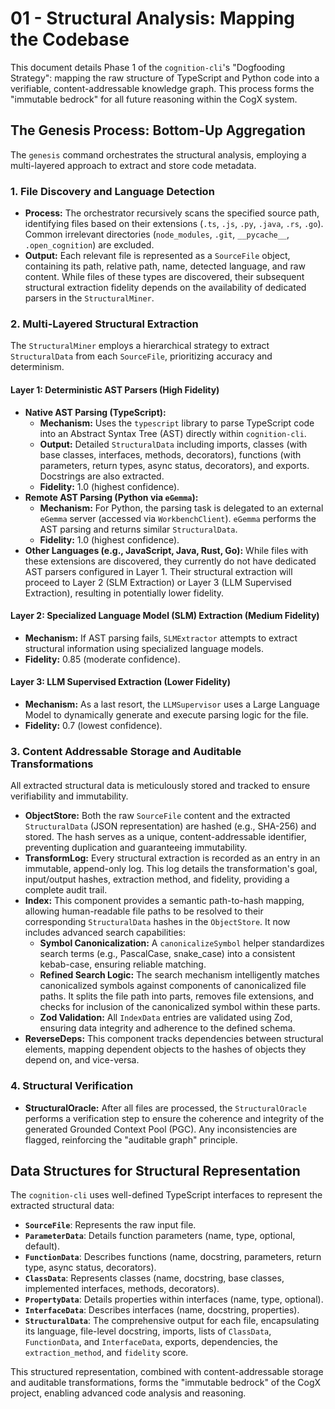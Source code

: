 # 01 - Structural Analysis: Mapping the Codebase

This document details Phase 1 of the `cognition-cli`'s "Dogfooding Strategy": mapping the raw structure of TypeScript and Python code into a verifiable, content-addressable knowledge graph. This process forms the "immutable bedrock" for all future reasoning within the CogX system.

## The Genesis Process: Bottom-Up Aggregation

The `genesis` command orchestrates the structural analysis, employing a multi-layered approach to extract and store code metadata.

### 1. File Discovery and Language Detection

- **Process:** The orchestrator recursively scans the specified source path, identifying files based on their extensions (`.ts`, `.js`, `.py`, `.java`, `.rs`, `.go`). Common irrelevant directories (`node_modules`, `.git`, `__pycache__`, `.open_cognition`) are excluded.
- **Output:** Each relevant file is represented as a `SourceFile` object, containing its path, relative path, name, detected language, and raw content. While files of these types are discovered, their subsequent structural extraction fidelity depends on the availability of dedicated parsers in the `StructuralMiner`.

### 2. Multi-Layered Structural Extraction

The `StructuralMiner` employs a hierarchical strategy to extract `StructuralData` from each `SourceFile`, prioritizing accuracy and determinism.

#### Layer 1: Deterministic AST Parsers (High Fidelity)

- **Native AST Parsing (TypeScript):**
  - **Mechanism:** Uses the `typescript` library to parse TypeScript code into an Abstract Syntax Tree (AST) directly within `cognition-cli`.
  - **Output:** Detailed `StructuralData` including imports, classes (with base classes, interfaces, methods, decorators), functions (with parameters, return types, async status, decorators), and exports. Docstrings are also extracted.
  - **Fidelity:** 1.0 (highest confidence).
- **Remote AST Parsing (Python via `eGemma`):**
  - **Mechanism:** For Python, the parsing task is delegated to an external `eGemma` server (accessed via `WorkbenchClient`). `eGemma` performs the AST parsing and returns similar `StructuralData`.
  - **Fidelity:** 1.0 (highest confidence).
- **Other Languages (e.g., JavaScript, Java, Rust, Go):** While files with these extensions are discovered, they currently do not have dedicated AST parsers configured in Layer 1. Their structural extraction will proceed to Layer 2 (SLM Extraction) or Layer 3 (LLM Supervised Extraction), resulting in potentially lower fidelity.

#### Layer 2: Specialized Language Model (SLM) Extraction (Medium Fidelity)

- **Mechanism:** If AST parsing fails, `SLMExtractor` attempts to extract structural information using specialized language models.
- **Fidelity:** 0.85 (moderate confidence).

#### Layer 3: LLM Supervised Extraction (Lower Fidelity)

- **Mechanism:** As a last resort, the `LLMSupervisor` uses a Large Language Model to dynamically generate and execute parsing logic for the file.
- **Fidelity:** 0.7 (lowest confidence).

### 3. Content Addressable Storage and Auditable Transformations

All extracted structural data is meticulously stored and tracked to ensure verifiability and immutability.

- **ObjectStore:** Both the raw `SourceFile` content and the extracted `StructuralData` (JSON representation) are hashed (e.g., SHA-256) and stored. The hash serves as a unique, content-addressable identifier, preventing duplication and guaranteeing immutability.
- **TransformLog:** Every structural extraction is recorded as an entry in an immutable, append-only log. This log details the transformation's goal, input/output hashes, extraction method, and fidelity, providing a complete audit trail.
- **Index:** This component provides a semantic path-to-hash mapping, allowing human-readable file paths to be resolved to their corresponding `StructuralData` hashes in the `ObjectStore`. It now includes advanced search capabilities:
  - **Symbol Canonicalization:** A `canonicalizeSymbol` helper standardizes search terms (e.g., PascalCase, snake_case) into a consistent kebab-case, ensuring reliable matching.
  - **Refined Search Logic:** The search mechanism intelligently matches canonicalized symbols against components of canonicalized file paths. It splits the file path into parts, removes file extensions, and checks for inclusion of the canonicalized symbol within these parts.
  - **Zod Validation:** All `IndexData` entries are validated using Zod, ensuring data integrity and adherence to the defined schema.
- **ReverseDeps:** This component tracks dependencies between structural elements, mapping dependent objects to the hashes of objects they depend on, and vice-versa.

### 4. Structural Verification

- **StructuralOracle:** After all files are processed, the `StructuralOracle` performs a verification step to ensure the coherence and integrity of the generated Grounded Context Pool (PGC). Any inconsistencies are flagged, reinforcing the "auditable graph" principle.

## Data Structures for Structural Representation

The `cognition-cli` uses well-defined TypeScript interfaces to represent the extracted structural data:

- **`SourceFile`**: Represents the raw input file.
- **`ParameterData`**: Details function parameters (name, type, optional, default).
- **`FunctionData`**: Describes functions (name, docstring, parameters, return type, async status, decorators).
- **`ClassData`**: Represents classes (name, docstring, base classes, implemented interfaces, methods, decorators).
- **`PropertyData`**: Details properties within interfaces (name, type, optional).
- **`InterfaceData`**: Describes interfaces (name, docstring, properties).
- **`StructuralData`**: The comprehensive output for each file, encapsulating its language, file-level docstring, imports, lists of `ClassData`, `FunctionData`, and `InterfaceData`, exports, dependencies, the `extraction_method`, and `fidelity` score.

This structured representation, combined with content-addressable storage and auditable transformations, forms the "immutable bedrock" of the CogX project, enabling advanced code analysis and reasoning.
